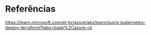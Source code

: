 # Referências

https://learn.microsoft.com/pt-br/azure/aks/learn/quick-kubernetes-deploy-terraform?tabs=bash%2Cazure-cli